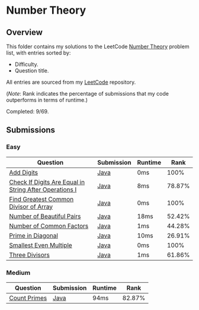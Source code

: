 # Number Theory

## Overview
This folder contains my solutions to the LeetCode [Number Theory](https://leetcode.com/problem-list/number-theory/) problem list,
with entries sorted by:
- Difficulty.
- Question title.

All entries are sourced from my [LeetCode](https://github.com/shumarb/leetcode) repository.

(*Note*: Rank indicates the percentage of submissions that my code outperforms in terms of runtime.)

Completed: 9/69.

## Submissions
### Easy
| Question                                                                                                                                                    | Submission                                                                                                                  | Runtime | Rank   |
|-------------------------------------------------------------------------------------------------------------------------------------------------------------|-----------------------------------------------------------------------------------------------------------------------------|---------|--------|
| [Add Digits](https://leetcode.com/problems/add-digits/description/)                                                                                         | [Java](https://github.com/shumarb/leetcode/blob/main/submissions/java/AddDigits.java)                                       | 0ms     | 100%   |
| [Check If Digits Are Equal in String After Operations I](https://leetcode.com/problems/check-if-digits-are-equal-in-string-after-operations-i/description/) | [Java](https://github.com/shumarb/leetcode/blob/main/submissions/java/CheckIfDigitsAreEqualInStringAfterOperationsOne.java) | 8ms     | 78.87% |
| [Find Greatest Common Divisor of Array](https://leetcode.com/problems/find-greatest-common-divisor-of-array/description)                                    | [Java](https://github.com/shumarb/leetcode/blob/main/submissions/java/FindGreatestCommonDivisorOfArray.java)                | 0ms     | 100%   |
| [Number of Beautiful Pairs](https://leetcode.com/problems/number-of-beautiful-pairs/description/)                                                           | [Java](https://github.com/shumarb/leetcode/blob/main/submissions/java/NumberOfBeautifulPairs.java)                          | 18ms    | 52.42% |
| [Number of Common Factors](https://leetcode.com/problems/number-of-common-factors/description/)                                                             | [Java](https://github.com/shumarb/leetcode/blob/main/submissions/java/NumberOfCommonFactors.java)                           | 1ms     | 44.28% |
| [Prime in Diagonal](https://leetcode.com/problems/prime-in-diagonal/description/)                                                                           | [Java](https://github.com/shumarb/leetcode/blob/main/submissions/java/PrimeInDiagonal.java)                                 | 10ms    | 26.91% |
| [Smallest Even Multiple](https://leetcode.com/problems/smallest-even-multiple/description/)                                                                 | [Java](https://github.com/shumarb/leetcode/blob/main/submissions/java/SmallestEvenMultiple.java)                            | 0ms     | 100%   |
| [Three Divisors](https://leetcode.com/problems/three-divisors/description/)                                                                                 | [Java](https://github.com/shumarb/leetcode/blob/main/submissions/java/ThreeDivisors.java)                                   | 1ms     | 61.86% |

### Medium
| Question                                                                                                                              | Submission                                                                                                       | Runtime | Rank   |
|---------------------------------------------------------------------------------------------------------------------------------------|------------------------------------------------------------------------------------------------------------------|---------|--------|
| [Count Primes](https://leetcode.com/problems/count-primes/description/)                                                               | [Java](https://github.com/shumarb/leetcode/blob/main/submissions/java/CountPrimes.java)                          | 94ms    | 82.87% |
